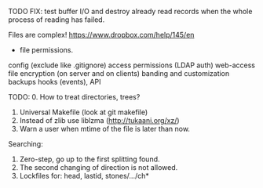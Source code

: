 TODO FIX: test buffer I/O and destroy already read records when the whole process of reading has failed.

Files are complex!
https://www.dropbox.com/help/145/en
+ file permissions.

config (exclude like .gitignore)
access permissions (LDAP auth)
web-access
file encryption (on server and on clients)
banding and customization
backups
hooks (events), API

TODO:
0. How to treat directories, trees?
1. Universal Makefile (look at git makefile)
2. Instead of zlib use liblzma (http://tukaani.org/xz/)
3. Warn a user when mtime of the file is later than now.

Searching:
1. Zero-step, go up to the first splitting found.
2. The second changing of direction is not allowed.
3. Lockfiles for: head, lastid, stones/.../ch*
